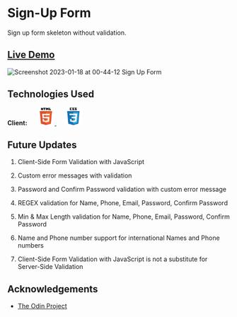
# Sign-Up Form

Sign up form skeleton without validation.



## [Live Demo](https://tarun-sachan.github.io/sign-up-form/)

![Screenshot 2023-01-18 at 00-44-12 Sign Up Form](https://user-images.githubusercontent.com/117214735/212992733-e9a17af7-a9dc-4632-ac67-b4e3500b2a0a.png)



## Technologies Used

**Client:** 
 &emsp; <a href="https://www.w3.org/html/" target="_blank" rel="noreferrer"> <img src="https://raw.githubusercontent.com/devicons/devicon/master/icons/html5/html5-original-wordmark.svg" alt="html5" width="40" height="40"/> </a>  &emsp;   <a href="https://www.w3schools.com/css/" target="_blank" rel="noreferrer"> <img src="https://raw.githubusercontent.com/devicons/devicon/master/icons/css3/css3-original-wordmark.svg" alt="css3" width="40" height="40"/> </a>



## Future Updates
1. Client-Side Form Validation with JavaScript

2. Custom error messages with validation

3. Password and Confirm Password validation with custom error message

4. REGEX validation for Name, Phone, Email, Password, Confirm Password

5. Min & Max Length validation for Name, Phone, Email, Password, Confirm Password

6. Name and Phone number support for international Names and Phone numbers

7. Client-Side Form Validation with JavaScript is not a substitute for Server-Side Validation



## Acknowledgements

 - [The Odin Project](https://www.theodinproject.com/paths/full-stack-javascript/courses/intermediate-html-and-css)
 
